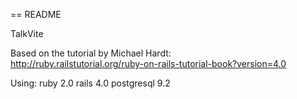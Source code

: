 == README

TalkVite

Based on the tutorial by Michael Hardt:  
  http://ruby.railstutorial.org/ruby-on-rails-tutorial-book?version=4.0

Using:
  ruby 2.0
  rails 4.0
  postgresql 9.2


